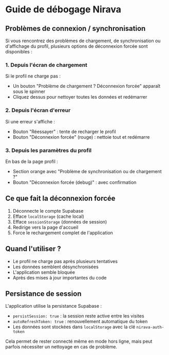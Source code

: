 # Guide de débogage Nirava

## Problèmes de connexion / synchronisation

Si vous rencontrez des problèmes de chargement, de synchronisation ou d'affichage du profil, plusieurs options de déconnexion forcée sont disponibles :

### 1. Depuis l'écran de chargement
Si le profil ne charge pas :
- Un bouton "Problème de chargement ? Déconnexion forcée" apparaît sous le spinner
- Cliquez dessus pour nettoyer toutes les données et redémarrer

### 2. Depuis l'écran d'erreur
Si une erreur s'affiche :
- Bouton "Réessayer" : tente de recharger le profil
- Bouton "Déconnexion forcée" (rouge) : nettoie tout et redémarre

### 3. Depuis les paramètres du profil
En bas de la page profil :
- Section orange avec "Problème de synchronisation ou de chargement ?"
- Bouton "Déconnexion forcée (debug)" : avec confirmation

## Ce que fait la déconnexion forcée

1. Déconnecte le compte Supabase
2. Efface `localStorage` (cache local)
3. Efface `sessionStorage` (données de session)
4. Redirige vers la page d'accueil
5. Force le rechargement complet de l'application

## Quand l'utiliser ?

- Le profil ne charge pas après plusieurs tentatives
- Les données semblent désynchronisées
- L'application semble bloquée
- Après des mises à jour importantes du code

## Persistance de session

L'application utilise la persistance Supabase :
- `persistSession: true` : la session reste active entre les visites
- `autoRefreshToken: true` : renouvellement automatique du token
- Les données sont stockées dans `localStorage` avec la clé `nirava-auth-token`

Cela permet de rester connecté même en mode hors ligne, mais peut parfois nécessiter un nettoyage en cas de problème.
